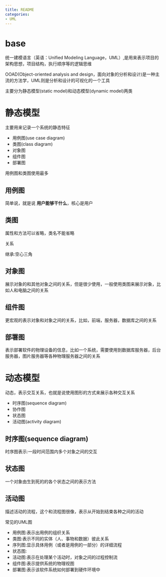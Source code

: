 ```yaml
---
title: README
categories:
- UML
---
```


# base
统一建模语言（英语：Unified Modeling Language，UML）,是用来表示项目的架构思想，项目结构，执行顺序等的逻辑思维


OOAD(Object-oriented analysis and design，面向对象的分析和设计)是一种主流的方法学，UML则是分析和设计的可视化的一个工具 

主要分为静态模型(static model)和动态模型(dynamic model)两类

# 静态模型

主要用来记录一个系统的静态特征

- 用例图(use case diagram)
- 类图(class diagram)
- 对象图
- 组件图
- 部署图

用例图和类图使用最多

## 用例图
简单说，就是说 **用户能够干什么**，核心是用户

## 类图
属性和方法可以省略，类名不能省略

关系

继承:空心三角

## 对象图
展示对象的和其他对象之间的关系，但是很少使用，一般使用类图来展示对象，比如人和电脑之间的关系

## 组件图
更宏观的表示对象和对象之间的关系，比如，前端，服务器，数据库之间的关系

## 部署图
表示部署软件的物理设备的信息，比如一个系统，需要使用到数据库服务器，后台服务器，图片服务器等各种物理服务器之间的关系

# 动态模型

动态，表示交互关系，也就是说使用图形的方式来展示各种交互关系

- 时序图(sequence diagram)
- 协作图
- 状态图
- 活动图(activity diagram)

## 时序图(sequence diagram)
时序图表示:一段时间范围内多个对象之间的交互

## 状态图
一个对象由生到死的的各个状态之间的表示方法

## 活动图
描述活动的流程，这个和流程图很像，表示从开始到结束各种之间的活动




常见的UML图
- 用例图:表示出用例的组织关系
- 类图:表示不同的实体（人、事物和数据）彼此关系
- 序列图:显示具体用例（或者是用例的一部分）的详细流程
- 状态图:
- 活动图:表示在处理某个活动时，对象之间的过程控制流
- 组件图:表示提供系统的物理视图
- 部署图:表示该软件系统如何部署到硬件环境中



